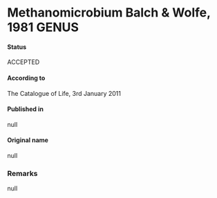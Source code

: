 # Methanomicrobium Balch & Wolfe, 1981 GENUS

#### Status
ACCEPTED

#### According to
The Catalogue of Life, 3rd January 2011

#### Published in
null

#### Original name
null

### Remarks
null